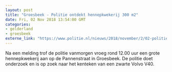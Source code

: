 ```yaml
---
layout: post
title: "Groesbeek - Politie ontdekt hennepkwekerij 300 m2"
date: Fri, 02 Nov 2018 13:54:00 GMT
categories: 
- gelderland 
- groesbeek 
externe_link: "https://www.politie.nl/nieuws/2018/november/2/02-politie-ontdekt-hennepkwekerij-300-m2.html"
---
```


Na een melding trof de politie vanmorgen vroeg rond 12.00 uur een grote hennepkwekerij aan op de Pannenstraat in Groesbeek. De politie doet onderzoek en is op zoek naar het kenteken van een zwarte Volvo V40.
